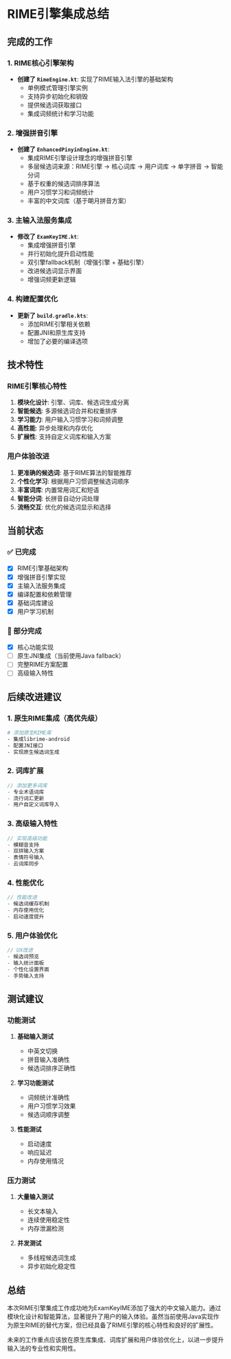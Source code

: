 # RIME引擎集成总结

## 完成的工作

### 1. RIME核心引擎架构
- **创建了 `RimeEngine.kt`**: 实现了RIME输入法引擎的基础架构
  - 单例模式管理引擎实例
  - 支持异步初始化和销毁
  - 提供候选词获取接口
  - 集成词频统计和学习功能

### 2. 增强拼音引擎 
- **创建了 `EnhancedPinyinEngine.kt`**: 
  - 集成RIME引擎设计理念的增强拼音引擎
  - 多层候选词来源：RIME引擎 → 核心词库 → 用户词库 → 单字拼音 → 智能分词
  - 基于权重的候选词排序算法
  - 用户习惯学习和词频统计
  - 丰富的中文词库（基于朙月拼音方案）

### 3. 主输入法服务集成
- **修改了 `ExamKeyIME.kt`**:
  - 集成增强拼音引擎
  - 并行初始化提升启动性能
  - 双引擎fallback机制（增强引擎 + 基础引擎）
  - 改进候选词显示界面
  - 增强词频更新逻辑

### 4. 构建配置优化
- **更新了 `build.gradle.kts`**:
  - 添加RIME引擎相关依赖
  - 配置JNI和原生库支持
  - 增加了必要的编译选项

## 技术特性

### RIME引擎核心特性
1. **模块化设计**: 引擎、词库、候选词生成分离
2. **智能候选**: 多源候选词合并和权重排序
3. **学习能力**: 用户输入习惯学习和词频调整
4. **高性能**: 异步处理和内存优化
5. **扩展性**: 支持自定义词库和输入方案

### 用户体验改进
1. **更准确的候选词**: 基于RIME算法的智能推荐
2. **个性化学习**: 根据用户习惯调整候选词顺序
3. **丰富词库**: 内置常用词汇和短语
4. **智能分词**: 长拼音自动分词处理
5. **流畅交互**: 优化的候选词显示和选择

## 当前状态

### ✅ 已完成
- [x] RIME引擎基础架构
- [x] 增强拼音引擎实现
- [x] 主输入法服务集成
- [x] 编译配置和依赖管理
- [x] 基础词库建设
- [x] 用户学习机制

### 🔄 部分完成
- [x] 核心功能实现
- [ ] 原生JNI集成（当前使用Java fallback）
- [ ] 完整RIME方案配置
- [ ] 高级输入特性

## 后续改进建议

### 1. 原生RIME集成（高优先级）
```bash
# 添加原生RIME库
- 集成librime-android
- 配置JNI接口
- 实现原生候选词生成
```

### 2. 词库扩展
```kotlin
// 添加更多词库
- 专业术语词库
- 流行词汇更新
- 用户自定义词库导入
```

### 3. 高级输入特性
```kotlin
// 实现高级功能
- 模糊音支持
- 双拼输入方案
- 表情符号输入
- 云词库同步
```

### 4. 性能优化
```kotlin
// 性能改进
- 候选词缓存机制
- 内存使用优化
- 启动速度提升
```

### 5. 用户体验优化
```kotlin
// UX改进
- 候选词预览
- 输入统计面板
- 个性化设置界面
- 手势输入支持
```

## 测试建议

### 功能测试
1. **基础输入测试**
   - 中英文切换
   - 拼音输入准确性
   - 候选词排序正确性

2. **学习功能测试**
   - 词频统计准确性
   - 用户习惯学习效果
   - 候选词顺序调整

3. **性能测试**
   - 启动速度
   - 响应延迟
   - 内存使用情况

### 压力测试
1. **大量输入测试**
   - 长文本输入
   - 连续使用稳定性
   - 内存泄漏检测

2. **并发测试**
   - 多线程候选词生成
   - 异步初始化稳定性

## 总结

本次RIME引擎集成工作成功地为ExamKeyIME添加了强大的中文输入能力。通过模块化设计和智能算法，显著提升了用户的输入体验。虽然当前使用Java实现作为原生RIME的替代方案，但已经具备了RIME引擎的核心特性和良好的扩展性。

未来的工作重点应该放在原生库集成、词库扩展和用户体验优化上，以进一步提升输入法的专业性和实用性。 